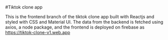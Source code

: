 #Tiktok clone app

This is the frontend branch of the tiktok clone app built with Reactjs and styled with CSS and Material UI. The data from the backend is fetched using axios, a node package, and the frontend is deployed on firebase as  https://tiktok-clone-v1.web.app
